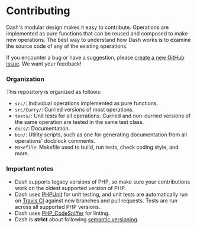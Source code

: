 Contributing
===
Dash's modular design makes it easy to contribute. Operations are implemented as pure functions that can be reused and composed to make new operations. The best way to understand how Dash works is to examine the source code of any of the existing operations.

If you encounter a bug or have a suggestion, please [create a new GitHub issue](https://github.com/nextbigsoundinc/dash/issues/new). We want your feedback!

### Organization
This repository is organized as follows:
- `src/`: Individual operations implemented as pure functions.
- `src/Curry/`: Curried versions of most operations.
- `tests/`: Unit tests for all operations. Curried and non-curried versions of the same operation are tested in the same test class.
- `docs/`: Documentation.
- `bin/`: Utility scripts, such as one for generating documentation from
all operations' docblock comments.
- `Makefile`: Makefile used to build, run tests, check coding style, and more.

### Important notes
- Dash supports legacy versions of PHP, so make sure your contributions work on the oldest supported version of PHP.
- Dash uses [PHPUnit](https://phpunit.de/) for unit testing, and unit tests are automatically run on [Travis CI](https://travis-ci.org/nextbigsoundinc/dash) against new branches and pull requests. Tests are run across all supported PHP versions.
- Dash uses [PHP_CodeSniffer](https://github.com/squizlabs/PHP_CodeSniffer) for linting.
- Dash is **strict** about following [semantic versioning](https://semver.org/).
